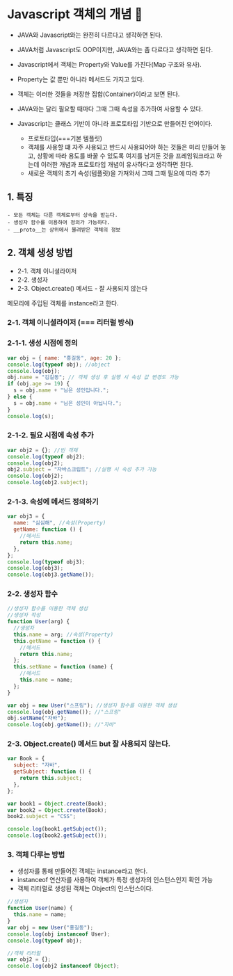 # Javascript 객체의 개념 📌

- JAVA와 Javascript와는 완전히 다르다고 생각하면 된다.
- JAVA처럼 Javascript도 OOP이지만, JAVA와는 좀 다르다고 생각하면 된다.
- Javascript에서 객체는 Property와 Value를 가진다(Map 구조와 유사).
- Property는 값 뿐만 아니라 메서드도 가지고 있다.
- 객체는 이러한 것들을 저장한 집합(Container)이라고 보면 된다.
- JAVA와는 달리 필요할 때마다 그때 그때 속성을 추가하여 사용할 수 있다.
- Javascript는 클래스 기반이 아니라 프로토타입 기반으로 만들어진 언어이다.

  - 프로토타입(===기본 템플릿)
  - 객체를 사용할 떄 자주 사용되고 반드시 사용되어야 하는 것들은 미리 만들어 놓고, 상황에 따라 용도를 바꿀 수 있도록 여지를 남겨둔 것을 프레임워크라고 하는데 이러한 개념과 프로토타입 개념이 유사하다고 생각하면 된다.
  - 새로운 객체의 초기 속성(템플릿)을 가져와서 그때 그때 필요에 따라 추가

## 1. 특징

    - 모든 객체는 다른 객체로부터 상속을 받는다.
    - 생성자 함수를 이용하여 정의가 가능하다.
    - __proto__는 상위에서 물려받은 객체의 정보

## 2. 객체 생성 방법

- 2-1. 객체 이니셜라이저
- 2-2. 생성자
- 2-3. Object.create() 메서드 - 잘 사용되지 않는다

메모리에 주입된 객체를 instance라고 한다.

### 2-1. 객체 이니셜라이저 (=== 리터럴 방식)

### 2-1-1. 생성 시점에 정의

```javascript
var obj = { name: "홍길동", age: 20 };
console.log(typeof obj); //object
console.log(obj);
obj.name = "김길동"; // 객체 생성 후 실행 시 속성 값 변경도 가능
if (obj.age >= 19) {
  s = obj.name + "님은 성인입니다.";
} else {
  s = obj.name + "님은 성인이 아닙니다.";
}
console.log(s);
```

### 2-1-2. 필요 시점에 속성 추가

```javascript
var obj2 = {}; //빈 객체
console.log(typeof obj2);
console.log(obj2);
obj2.subject = "자바스크립트"; //실행 시 속성 추가 가능
console.log(obj2);
console.log(obj2.subject);
```

### 2-1-3. 속성에 메서드 정의하기

```javascript
var obj3 = {
  name: "심심해", //속성(Property)
  getName: function () {
    //메서드
    return this.name;
  },
};
console.log(typeof obj3);
console.log(obj3);
console.log(obj3.getName());
```

### 2-2. 생성자 함수

```javascript
//생성자 함수를 이용한 객체 생성
//생성자 작성
function User(arg) {
  //생성자
  this.name = arg; //속성(Property)
  this.getName = function () {
    //메서드
    return this.name;
  };
  this.setName = function (name) {
    //메서드
    this.name = name;
  };
}

var obj = new User("스프링"); //생성자 함수를 이용한 객체 생성
console.log(obj.getName()); //"스프링"
obj.setName("자바");
console.log(obj.getName()); //"자바"
```

### 2-3. Object.create() 메서드 but 잘 사용되지 않는다.

```javascript
var Book = {
  subject: "자바",
  getSubject: function () {
    return this.subject;
  },
};

var book1 = Object.create(Book);
var book2 = Object.create(Book);
book2.subject = "CSS";

console.log(book1.getSubject());
console.log(book2.getSubject());
```

### 3. 객체 다루는 방법

- 생성자를 통해 만들어진 객체는 instance라고 한다.
- instanceof 연산자를 사용하여 객체가 특정 생성자의 인스턴스인지 확인 가능
- 객체 리터럴로 생성된 객체는 Object의 인스턴스이다.

```javascript
//생성자
function User(name) {
  this.name = name;
}
var obj = new User("홍길동");
console.log(obj instanceof User);
console.log(typeof obj);

//객체 리터럴
var obj2 = {};
console.log(obj2 instanceof Object);
```
